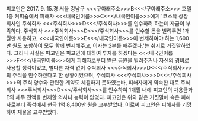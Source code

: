 피고인은 2017. 9. 15.경 서울 강남구 <<<구아래주소>>>B<<</구아래주소>>> 호텔 1층 커피숍에서 피해자 <<<내국인이름>>>C<<</내국인이름>>>에게 '코스닥 상장 회사인 주식회사 <<<주식회사>>>D<<</주식회사>>>를 인수하려 하는데 자금이 부족하다. 주식회사 <<<주식회사>>>D<<</주식회사>>>를 인수할 돈을 빌려주면 1개월만 사용하고, <<<내국인이름>>>E<<</내국인이름>>>이 변제하여야 하는 1,600만 원도 포함하여 모두 함께 변제해주고, 이자는 2부를 해주겠다.'는 취지로 거짓말하였다.
그러나 사실은 피고인은 피고인에 대하여 투자를 하겠다는 <<<내국인이름>>>F<<</내국인이름>>>에게 피해자로부터 받은 금원을 빌려주거나 자신의 경비로 사용할 생각이었고, 별다른 자력 없이 주식회사 <<<주식회사>>>D<<</주식회사>>>의 주식을 인수하겠다고 한 상황이었으며, 주식회사 <<<주식회사>>>D<<</주식회사>>>의 주식 양수와 관련한 계약도 체결하지 못하였는바, 피해자에게 약속한 대로 주식회사 <<<주식회사>>>D<<</주식회사>>>를 인수하여 1개월 내에 피고인의 차용금과 E의 채무 전액을 변제할 의사나 능력이 없었다.
피고인은 위와 같은 거짓말에 속은 피해자로부터 즉석에서 현금 1억 8,400만 원을 교부받았다.
이로써 피고인은 피해자를 기망하여 재물을 교부받았다.